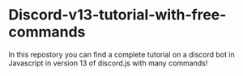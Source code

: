 # Discord-v13-tutorial-with-free-commands
In this repostory you can find a complete tutorial on a discord bot in Javascript in version 13 of discord.js with many commands!
